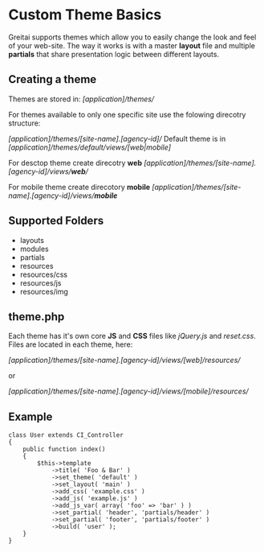 # Custom Theme Basics

Greitai supports themes which allow you to easily change the look and feel of your web-site. The way it works is with a master **layout** file and multiple **partials** that share presentation logic between different layouts.

## Creating a theme
Themes are stored in:
<dfn>[application]/themes/</dfn>
 
For themes available to only one specific site use the folowing direcotry structure:

<dfn>[application]/themes/[site-name].[agency-id]/</dfn>
Default theme is in <dfn>[application]/themes/default/views/[web|mobile]</dfn>

For desctop theme create direcotry **web** 
<dfn>[application]/themes/[site-name].[agency-id]/views/**web**/</dfn>

For mobile theme create direcotory **mobile**
<dfn>[application]/themes/[site-name].[agency-id]/views/**mobile**</dfn>

## Supported Folders

* layouts
* modules
* partials
* resources
* resources/css
* resources/js
* resources/img

## theme.php

Each theme has it&#39;s own core **JS** and **CSS** files like *jQuery.js* and *reset.css*. Files are located in each theme, here:

<dfn>[application]/themes/[site-name].[agency-id]/views/[web]/resources/</dfn>

or

<dfn>[application]/themes/[site-name].[agency-id]/views/[mobile]/resources/</dfn>

## Example

    class User extends CI_Controller
    {
        public function index()
        {
            $this->template
                ->title( 'Foo & Bar' )
                ->set_theme( 'default' )
                ->set_layout( 'main' )
                ->add_css( 'example.css' )
                ->add_js( 'example.js' )
                ->add_js_var( array( 'foo' => 'bar' ) )
                ->set_partial( 'header', 'partials/header' )
                ->set_partial( 'footer', 'partials/footer' )
                ->build( 'user' );
        }
    }